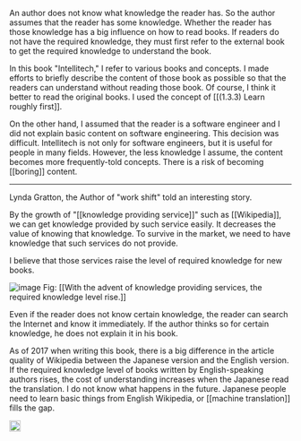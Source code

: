 
An author does not know what knowledge the reader has. So the author assumes that the reader has some knowledge.
Whether the reader has those knowledge has a big influence on how to read books. If readers do not have the required knowledge, they must first refer to the external book to get the required knowledge to understand the book.

In this book "Intellitech," I refer to various books and concepts. I made efforts to briefly describe the content of those book as possible so that the readers can understand without reading those book. Of course, I think it better to read the original books. I used the concept of [[(1.3.3) Learn roughly first]].

On the other hand, I assumed that the reader is a software engineer and I did not explain basic content on software engineering. This decision was difficult. Intellitech is not only for software engineers, but it is useful for people in many fields. However, the less knowledge I assume, the content becomes more frequently-told concepts. There is a risk of becoming [[boring]] content.

-----

Lynda Gratton, the Author of "work shift" told an interesting story.

By the growth of "[[knowledge providing service]]" such as [[Wikipedia]], we can get knowledge provided by such service easily. It decreases the value of knowing that knowledge. To survive in the market, we need to have knowledge that such services do not provide.

I believe that those services raise the level of required knowledge for new books.

![image](https://gyazo.com/922e784e6f2ab029efbae4520bffb3db/thumb/1000)
Fig: [[With the advent of knowledge providing services, the required knowledge level rise.]]

Even if the reader does not know certain knowledge, the reader can search the Internet and know it immediately. If the author thinks so for certain knowledge, he does not explain it in his book.

As of 2017 when writing this book, there is a big difference in the article quality of Wikipedia between the Japanese version and the English version. If the required knowledge level of books written by English-speaking authors rises, the cost of understanding increases when the Japanese read the translation. I do not know what happens in the future. Japanese people need to learn basic things from English Wikipedia, or [[machine translation]] fills the gap.

<img src='https://scrapbox.io/api/pages/nishio/en/icon' alt='en.icon' height="19.5"/>